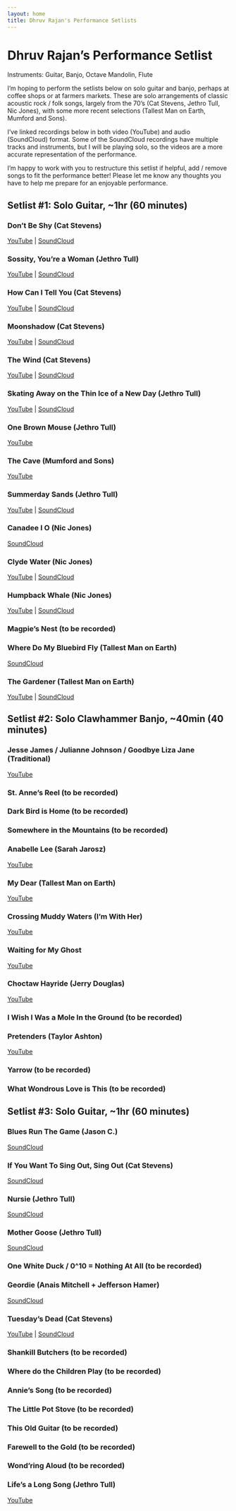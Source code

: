 ```yaml
---
layout: home
title: Dhruv Rajan's Performance Setlists
---
```


# Dhruv Rajan’s Performance Setlist

Instruments: Guitar, Banjo, Octave Mandolin, Flute

I’m hoping to perform the setlists below on solo guitar and banjo, perhaps at coffee shops or at farmers markets. These are solo arrangements of classic acoustic rock / folk songs, largely from the 70’s (Cat Stevens, Jethro Tull, Nic Jones), with some more recent selections (Tallest Man on Earth, Mumford and Sons).

I’ve linked recordings below in both video (YouTube) and audio (SoundCloud) format. Some of the SoundCloud recordings have multiple tracks and instruments, but I will be playing solo, so the videos are a more accurate representation of the performance.

I’m happy to work with you to restructure this setlist if helpful, add / remove songs to fit the performance better! Please let me know any thoughts you have to help me prepare for an enjoyable performance.

## Setlist #1: Solo Guitar, ~1hr (60 minutes)

### Don’t Be Shy (Cat Stevens)
[YouTube](https://youtu.be/dGa3_ZwVxq4) | [SoundCloud](https://soundcloud.com/dhruv-rajan/dont-by-shy-cat-stevens?utm_source=clipboard&utm_medium=text&utm_campaign=social_sharing)

### Sossity, You’re a Woman (Jethro Tull)
[YouTube](https://www.youtube.com/watch?v=RCwpMf03KH4) | [SoundCloud](https://soundcloud.com/dhruv-rajan/sossity-youre-a-woman-jethro-tull?utm_source=clipboard&utm_medium=text&utm_campaign=social_sharing)

### How Can I Tell You (Cat Stevens)
[YouTube](https://youtu.be/vfmbufxg7tU) | [SoundCloud](https://soundcloud.com/dhruv-rajan/how-can-i-tell-you-cat-stevens?utm_source=clipboard&utm_medium=text&utm_campaign=social_sharing)

### Moonshadow (Cat Stevens)
[YouTube](https://youtu.be/RCwpMf03KH4) | [SoundCloud](https://soundcloud.com/dhruv-rajan/moonshadow-cat-stevens?utm_source=clipboard&utm_medium=text&utm_campaign=social_sharing)

### The Wind (Cat Stevens)
[YouTube](https://youtu.be/cl2gq3OcME0) | [SoundCloud](https://soundcloud.com/dhruv-rajan/sossity-youre-a-woman-jethro-tull?utm_source=clipboard&utm_medium=text&utm_campaign=social_sharing)

### Skating Away on the Thin Ice of a New Day (Jethro Tull)
[YouTube](https://youtu.be/SZesABJoEpY) | [SoundCloud](https://soundcloud.com/dhruv-rajan/skating-away-on-the-thin-ice?utm_source=clipboard&utm_medium=text&utm_campaign=social_sharing)

### One Brown Mouse (Jethro Tull)
[YouTube](https://www.youtube.com/watch?v=RXL396jJ30k&t=1610s)

### The Cave (Mumford and Sons)
[YouTube](https://www.youtube.com/watch?v=VwCpdeWSgdI&t=322s)

### Summerday Sands (Jethro Tull)
[YouTube](https://youtu.be/OBK7vbtGDXg) | [SoundCloud](https://soundcloud.com/dhruv-rajan/summerday-sands-2-jethro-tull?utm_source=clipboard&utm_medium=text&utm_campaign=social_sharing)

### Canadee I O (Nic Jones)
[SoundCloud](https://soundcloud.com/dhruv-rajan/untitled-song?utm_source=clipboard&utm_medium=text&utm_campaign=social_sharing)

### Clyde Water (Nic Jones)
[YouTube](https://youtu.be/hFHqbJ4IeAE) | [SoundCloud](https://soundcloud.com/dhruv-rajan/clyde-water-nic-jones?utm_source=clipboard&utm_medium=text&utm_campaign=social_sharing)

### Humpback Whale (Nic Jones)
[YouTube](https://youtu.be/hdvohiRdips) | [SoundCloud](https://soundcloud.com/dhruv-rajan/the-humpback-whale-nic-jones?utm_source=clipboard&utm_medium=text&utm_campaign=social_sharing)

### Magpie’s Nest (to be recorded)

### Where Do My Bluebird Fly (Tallest Man on Earth)
[SoundCloud](https://soundcloud.com/dhruv-rajan/where-do-my-bluebird-fly?utm_source=clipboard&utm_medium=text&utm_campaign=social_sharing)

### The Gardener (Tallest Man on Earth)
[YouTube](https://youtu.be/_sD9O-mdNAQ) | [SoundCloud](https://soundcloud.com/dhruv-rajan/the-gardener-tallest-man-on-earth?utm_source=clipboard&utm_medium=text&utm_campaign=social_sharing)

## Setlist #2: Solo Clawhammer Banjo, ~40min (40 minutes)

### Jesse James / Julianne Johnson / Goodbye Liza Jane (Traditional)
[YouTube](https://youtu.be/Yo4kLds85Ts)

### St. Anne’s Reel (to be recorded)

### Dark Bird is Home (to be recorded)

### Somewhere in the Mountains (to be recorded)

### Anabelle Lee (Sarah Jarosz)
[YouTube](https://studio.youtube.com/video/sjDa4spV9-8/edit)

### My Dear (Tallest Man on Earth)
[YouTube](https://www.youtube.com/watch?v=RXL396jJ30k&t=1204s)

### Crossing Muddy Waters (I’m With Her)
[YouTube](https://www.youtube.com/watch?v=RXL396jJ30k&t=205s)

### Waiting for My Ghost
[YouTube](https://youtu.be/1AbTqUTDW-A)

### Choctaw Hayride (Jerry Douglas)
[YouTube](https://www.youtube.com/watch?v=RXL396jJ30k&t=787s)

### I Wish I Was a Mole In the Ground (to be recorded)

### Pretenders (Taylor Ashton)
[YouTube](https://www.youtube.com/watch?v=RXL396jJ30k&t=911s)

### Yarrow (to be recorded)

### What Wondrous Love is This (to be recorded)


## Setlist #3: Solo Guitar, ~1hr (60 minutes)

### Blues Run The Game (Jason C.)
[SoundCloud](https://soundcloud.com/dhruv-rajan/blues-run-the-game-jason-c?utm_source=clipboard&utm_medium=text&utm_campaign=social_sharing)

### If You Want To Sing Out, Sing Out (Cat Stevens)
[SoundCloud](https://soundcloud.com/dhruv-rajan/if-you-want-to-sing-out-sing-out-by-cat-stevens?utm_source=clipboard&utm_medium=text&utm_campaign=social_sharing)

### Nursie (Jethro Tull)
[SoundCloud](https://soundcloud.com/dhruv-rajan/nursie-jethro-tull?utm_source=clipboard&utm_medium=text&utm_campaign=social_sharing)

### Mother Goose (Jethro Tull)
[SoundCloud](https://soundcloud.com/dhruv-rajan/mother-goose-jethro-tull?utm_source=clipboard&utm_medium=text&utm_campaign=social_sharing)

### One White Duck / 0^10 = Nothing At All (to be recorded)

### Geordie (Anais Mitchell + Jefferson Hamer)
[SoundCloud](https://soundcloud.com/dhruv-rajan/geordie-anais-mitchell-jefferson-hamer?utm_source=clipboard&utm_medium=text&utm_campaign=social_sharing)

### Tuesday’s Dead (Cat Stevens)
[YouTube](https://youtu.be/tMmw27PHWzI) | [SoundCloud](https://soundcloud.com/dhruv-rajan/tuesdaysdead?utm_source=clipboard&utm_medium=text&utm_campaign=social_sharing)

### Shankill Butchers (to be recorded)

### Where do the Children Play (to be recorded)

### Annie’s Song (to be recorded)

### The Little Pot Stove (to be recorded)

### This Old Guitar (to be recorded)

### Farewell to the Gold (to be recorded)

### Wond’ring Aloud (to be recorded)

### Life’s a Long Song (Jethro Tull)
[YouTube](https://soundcloud.com/dhruv-rajan/lifes-a-long-song-jethro-1?utm_source=clipboard&utm_medium=text&utm_campaign=social_sharing)

